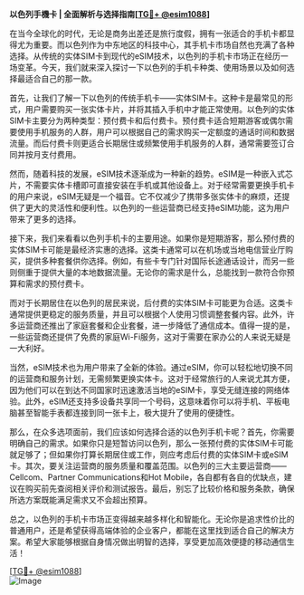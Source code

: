 **以色列手機卡 | 全面解析与选择指南[[TG💪+ @esim1088](https://t.me/s/esim1088)]**

在当今全球化的时代，无论是商务出差还是旅行度假，拥有一张适合的手机卡都显得尤为重要。而以色列作为中东地区的科技中心，其手机卡市场自然也充满了各种选择。从传统的实体SIM卡到现代的eSIM技术，以色列的手机卡市场正在经历一场变革。今天，我们就来深入探讨一下以色列的手机卡种类、使用场景以及如何选择最适合自己的那一款。

首先，让我们了解一下以色列的传统手机卡——实体SIM卡。这种卡是最常见的形式，用户需要购买一张实体卡片，并将其插入手机中才能正常使用。以色列的实体SIM卡主要分为两种类型：预付费卡和后付费卡。预付费卡适合短期游客或偶尔需要使用手机服务的人群，用户可以根据自己的需求购买一定额度的通话时间和数据流量。而后付费卡则更适合长期居住或频繁使用手机服务的人群，通常需要签订合同并按月支付费用。

然而，随着科技的发展，eSIM技术逐渐成为一种新的趋势。eSIM是一种嵌入式芯片，不需要实体卡槽即可直接安装在手机或其他设备上。对于经常需要更换手机卡的用户来说，eSIM无疑是一个福音。它不仅减少了携带多张实体卡的麻烦，还提供了更大的灵活性和便利性。以色列的一些运营商已经支持eSIM功能，这为用户带来了更多的选择。

接下来，我们来看看以色列手机卡的主要用途。如果你是短期游客，那么预付费的实体SIM卡可能是最经济实惠的选择。这类卡通常可以在机场或当地电信营业厅购买，提供多种套餐供你选择。例如，有些卡专门针对国际长途通话设计，而另一些则侧重于提供大量的本地数据流量。无论你的需求是什么，总能找到一款符合你预算和需求的预付费卡。

而对于长期居住在以色列的居民来说，后付费的实体SIM卡可能更为合适。这类卡通常提供更稳定的服务质量，并且可以根据个人使用习惯调整套餐内容。此外，许多运营商还推出了家庭套餐和企业套餐，进一步降低了通信成本。值得一提的是，一些运营商还提供了免费的家庭Wi-Fi服务，这对于需要在家办公的人来说无疑是一大利好。

当然，eSIM技术也为用户带来了全新的体验。通过eSIM，你可以轻松地切换不同的运营商和服务计划，无需频繁更换实体卡。这对于经常旅行的人来说尤其方便，因为他们可以在到达不同国家时迅速激活当地的eSIM卡，享受无缝连接的网络体验。此外，eSIM还支持多设备共享同一个号码，这意味着你可以将手机、平板电脑甚至智能手表都连接到同一张卡上，极大提升了使用的便捷性。

那么，在众多选项面前，我们应该如何选择合适的以色列手机卡呢？首先，你需要明确自己的需求。如果你只是短暂访问以色列，那么一张预付费的实体SIM卡可能就足够了；但如果你打算长期居住或工作，则应考虑后付费的实体SIM卡或eSIM卡。其次，要关注运营商的服务质量和覆盖范围。以色列的三大主要运营商——Cellcom、Partner Communications和Hot Mobile，各自都有各自的优缺点，建议在购买前先查阅相关评价和测试报告。最后，别忘了比较价格和服务条款，确保所选方案既能满足需求又不会超出预算。

总之，以色列的手机卡市场正变得越来越多样化和智能化。无论你是追求性价比的普通用户，还是希望获得高端体验的企业客户，都能在这里找到适合自己的解决方案。希望大家能够根据自身情况做出明智的选择，享受更加高效便捷的移动通信生活！

[[TG💪+ @esim1088](https://t.me/s/esim1088)]  
![Image](https://i.postimg.cc/4NQfJmqS/Snipaste-2025-05-13-00-14-12.png)
